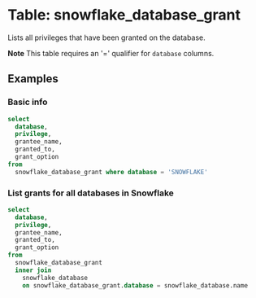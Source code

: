 # Table: snowflake_database_grant

Lists all privileges that have been granted on the database.

**Note** This table requires an '=' qualifier for `database` columns.

## Examples

### Basic info

```sql
select
  database,
  privilege,
  grantee_name,
  granted_to,
  grant_option
from
  snowflake_database_grant where database = 'SNOWFLAKE'
```

### List grants for all databases in Snowflake

```sql
select
  database,
  privilege,
  grantee_name,
  granted_to,
  grant_option
from
  snowflake_database_grant
  inner join
    snowflake_database
    on snowflake_database_grant.database = snowflake_database.name
```
